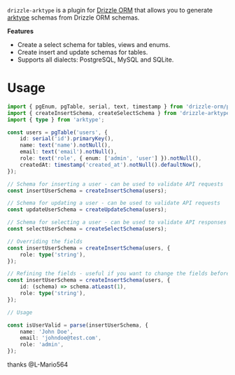 `drizzle-arktype` is a plugin for [Drizzle ORM](https://github.com/drizzle-team/drizzle-orm) that allows you to generate [arktype](https://arktype.io/) schemas from Drizzle ORM schemas.

**Features**

- Create a select schema for tables, views and enums.
- Create insert and update schemas for tables.
- Supports all dialects: PostgreSQL, MySQL and SQLite.

# Usage

```ts
import { pgEnum, pgTable, serial, text, timestamp } from 'drizzle-orm/pg-core';
import { createInsertSchema, createSelectSchema } from 'drizzle-arktype';
import { type } from 'arktype';

const users = pgTable('users', {
	id: serial('id').primaryKey(),
	name: text('name').notNull(),
	email: text('email').notNull(),
	role: text('role', { enum: ['admin', 'user'] }).notNull(),
	createdAt: timestamp('created_at').notNull().defaultNow(),
});

// Schema for inserting a user - can be used to validate API requests
const insertUserSchema = createInsertSchema(users);

// Schema for updating a user - can be used to validate API requests
const updateUserSchema = createUpdateSchema(users);

// Schema for selecting a user - can be used to validate API responses
const selectUserSchema = createSelectSchema(users);

// Overriding the fields
const insertUserSchema = createInsertSchema(users, {
	role: type('string'),
});

// Refining the fields - useful if you want to change the fields before they become nullable/optional in the final schema
const insertUserSchema = createInsertSchema(users, {
	id: (schema) => schema.atLeast(1),
	role: type('string'),
});

// Usage

const isUserValid = parse(insertUserSchema, {
	name: 'John Doe',
	email: 'johndoe@test.com',
	role: 'admin',
});
```

thanks @L-Mario564